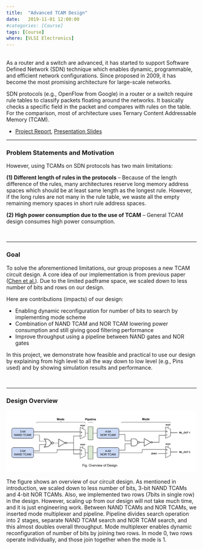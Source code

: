 ```yaml
---
title:  "Advanced TCAM Design"
date:   2019-11-01 12:00:00
#categories: [Course]
tags: [Course]
where: [VLSI Electronics]
---
```



<br/>
As a router and a switch are advanced, it has started to support Software Defined Network (SDN) 
technique which enables dynamic, programmable, and efficient network configurations. 
Since proposed in 2009, it has become the most promising architecture for large-scale networks. 

SDN protocols (e.g., OpenFlow from Google) in a router or a switch require rule tables to 
classify packets floating around the networks. It basically checks a specific field in the 
packet and compares with rules on the table. For the comparison, most of architecture uses 
Ternary Content Addressable Memory (TCAM).

- <a href="images/posts/tcam/project-report.pdf" target="_blank">Project Report</a>,
<a href="images/posts/tcam/tcam.pptx" target="_blank">Presentation Slides</a>


---
### Problem Statements and Motivation

However, using TCAMs on SDN protocols has two main limitations:

**(1) Different length of rules in the protocols** – Because of the length difference of the 
rules, many architectures reserve long memory address spaces which should be at least same 
length as the longest rule. However, if the long rules are not many in the rule table, we 
waste all the empty remaining memory spaces in short rule address spaces.

**(2) High power consumption due to the use of TCAM** – General TCAM design consumes high power 
consumption.

<br/>

---
### Goal

To solve the aforementioned limitations, our group proposes a new TCAM circuit design. 
A core idea of our implementation is from previous paper 
([Chen et al.](https://ieeexplore.ieee.org/abstract/document/7565537)). Due to the limited 
padframe space, we scaled down to less number of bits and rows on our design.

Here are contributions (impacts) of our design:

- Enabling dynamic reconfiguration for number of bits to search by implementing mode scheme
- Combination of NAND TCAM and NOR TCAM lowering power consumption and still giving good filtering performance
- Improve throughput using a pipeline between NAND gates and NOR gates

In this project, we demonstrate how feasible and practical to use our design by explaining 
from high level to all the way down to low level (e.g., Pins used) and by showing simulation 
results and performance.

<br/>

---
### Design Overview

<img src="../images/posts/tcam/design-overview.png" sytle="padding-top: 100px;" alt="drawing" width="900"/>

The figure shows an overview of our circuit design. As mentioned in introduction, we scaled 
down to less number of bits, 3-bit NAND TCAMs and 4-bit NOR TCAMs. Also, we implemented two 
rows (7bits in single row) in the design. However, scaling up from our design will not take 
much time, and it is just engineering work. Between NAND TCAMs and NOR TCAMs, we inserted 
mode multiplexer and pipeline. Pipeline divides search operation into 2 stages, separate NAND 
TCAM search and NOR TCAM search, and this almost doubles overall throughput. Mode multiplexer 
enables dynamic reconfiguration of number of bits by joining two rows. In mode 0, two rows 
operate individually, and those join together when the mode is 1.

<br/>